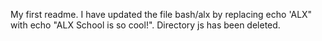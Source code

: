 My first readme.
I have updated the file bash/alx by replacing echo 'ALX" with echo "ALX School is so cool!".
Directory js has been deleted.
